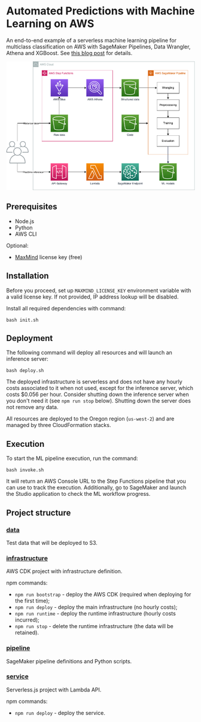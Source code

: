 # Automated Predictions with Machine Learning on AWS

An end-to-end example of a serverless machine learning pipeline for multiclass classification on AWS with SageMaker Pipelines, Data Wrangler, Athena and XGBoost. See [this blog post](https://devalent.com/blog/automated-predictions-with-machine-learning-on-aws/) for details.

<p align="center">
  <img src="./img.png?raw=true" alt="" />
</p>

## Prerequisites

* Node.js
* Python
* AWS CLI

Optional:

* [MaxMind](https://www.maxmind.com/) license key (free)

## Installation

Before you proceed, set up `MAXMIND_LICENSE_KEY` environment variable with a valid license key. If not provided, IP address lookup will be disabled.

Install all required dependencies with command:

```
bash init.sh
```

## Deployment

The following command will deploy all resources and will launch an inference server:

```
bash deploy.sh
```

The deployed infrastructure is serverless and does not have any hourly costs associated to it when not used, except for the inference server, which costs $0.056 per hour. Consider shutting down the inference server when you don't need it (see `npm run stop` below). Shutting down the server does not remove any data.

All resources are deployed to the Oregon region (`us-west-2`) and are managed by three CloudFormation stacks.

## Execution

To start the ML pipeline execution, run the command:

```
bash invoke.sh
```

It will return an AWS Console URL to the Step Functions pipeline that you can use to track the execution. Additionally, go to SageMaker and launch the Studio application to check the ML workflow progress.

## Project structure

### [data](./data)

Test data that will be deployed to S3.

### [infrastructure](./infrastructure)

AWS CDK project with infrastructure definition.

npm commands:

* `npm run bootstrap` - deploy the AWS CDK (required when deploying for the first time);
* `npm run deploy` - deploy the main infrastructure (no hourly costs);
* `npm run runtime` - deploy the runtime infrastructure (hourly costs incurred);
* `npm run stop` - delete the runtime infrastructure (the data will be retained).

### [pipeline](./pipeline)

SageMaker pipeline definitions and Python scripts.

### [service](./service)

Serverless.js project with Lambda API.

npm commands:

* `npm run deploy` - deploy the service.
